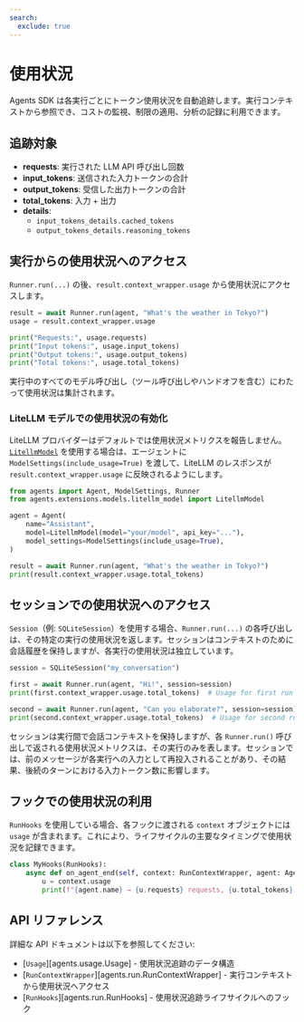 ```yaml
---
search:
  exclude: true
---
```

# 使用状況

Agents SDK は各実行ごとにトークン使用状況を自動追跡します。実行コンテキストから参照でき、コストの監視、制限の適用、分析の記録に利用できます。

## 追跡対象

- **requests**: 実行された LLM API 呼び出し回数
- **input_tokens**: 送信された入力トークンの合計
- **output_tokens**: 受信した出力トークンの合計
- **total_tokens**: 入力 + 出力
- **details**:
  - `input_tokens_details.cached_tokens`
  - `output_tokens_details.reasoning_tokens`

## 実行からの使用状況へのアクセス

`Runner.run(...)` の後、`result.context_wrapper.usage` から使用状況にアクセスします。

```python
result = await Runner.run(agent, "What's the weather in Tokyo?")
usage = result.context_wrapper.usage

print("Requests:", usage.requests)
print("Input tokens:", usage.input_tokens)
print("Output tokens:", usage.output_tokens)
print("Total tokens:", usage.total_tokens)
```

実行中のすべてのモデル呼び出し（ツール呼び出しやハンドオフを含む）にわたって使用状況は集計されます。

### LiteLLM モデルでの使用状況の有効化

LiteLLM プロバイダーはデフォルトでは使用状況メトリクスを報告しません。[`LitellmModel`](models/litellm.md) を使用する場合は、エージェントに `ModelSettings(include_usage=True)` を渡して、LiteLLM のレスポンスが `result.context_wrapper.usage` に反映されるようにします。

```python
from agents import Agent, ModelSettings, Runner
from agents.extensions.models.litellm_model import LitellmModel

agent = Agent(
    name="Assistant",
    model=LitellmModel(model="your/model", api_key="..."),
    model_settings=ModelSettings(include_usage=True),
)

result = await Runner.run(agent, "What's the weather in Tokyo?")
print(result.context_wrapper.usage.total_tokens)
```

## セッションでの使用状況へのアクセス

`Session`（例: `SQLiteSession`）を使用する場合、`Runner.run(...)` の各呼び出しは、その特定の実行の使用状況を返します。セッションはコンテキストのために会話履歴を保持しますが、各実行の使用状況は独立しています。

```python
session = SQLiteSession("my_conversation")

first = await Runner.run(agent, "Hi!", session=session)
print(first.context_wrapper.usage.total_tokens)  # Usage for first run

second = await Runner.run(agent, "Can you elaborate?", session=session)
print(second.context_wrapper.usage.total_tokens)  # Usage for second run
```

セッションは実行間で会話コンテキストを保持しますが、各 `Runner.run()` 呼び出しで返される使用状況メトリクスは、その実行のみを表します。セッションでは、前のメッセージが各実行への入力として再投入されることがあり、その結果、後続のターンにおける入力トークン数に影響します。

## フックでの使用状況の利用

`RunHooks` を使用している場合、各フックに渡される `context` オブジェクトには `usage` が含まれます。これにより、ライフサイクルの主要なタイミングで使用状況を記録できます。

```python
class MyHooks(RunHooks):
    async def on_agent_end(self, context: RunContextWrapper, agent: Agent, output: Any) -> None:
        u = context.usage
        print(f"{agent.name} → {u.requests} requests, {u.total_tokens} total tokens")
```

## API リファレンス

詳細な API ドキュメントは以下を参照してください:

- [`Usage`][agents.usage.Usage] - 使用状況追跡のデータ構造
- [`RunContextWrapper`][agents.run.RunContextWrapper] - 実行コンテキストから使用状況へアクセス
- [`RunHooks`][agents.run.RunHooks] - 使用状況追跡ライフサイクルへのフック